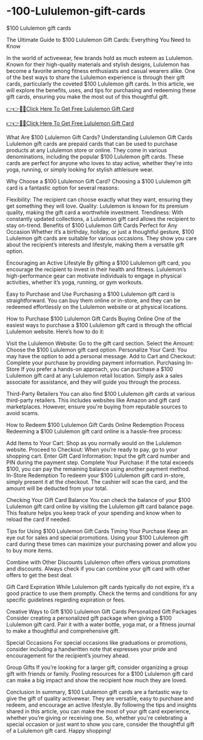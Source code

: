 # -100-Lululemon-gift-cards
$100 Lululemon gift cards

The Ultimate Guide to $100 Lululemon Gift Cards: Everything You Need to Know

In the world of activewear, few brands hold as much esteem as Lululemon. Known for their high-quality materials and stylish designs, Lululemon has become a favorite among fitness enthusiasts and casual wearers alike. One of the best ways to share the Lululemon experience is through their gift cards, particularly the coveted $100 Lululemon gift cards. In this article, we will explore the benefits, uses, and tips for purchasing and redeeming these gift cards, ensuring you make the most out of this thoughtful gift.

[👉👉🔴📲Click Here To Get Free Lululemon Gift Card](https://shorturl.at/bWI3I)

[👉👉🔴📲Click Here To Get Free Lululemon Gift Card](https://shorturl.at/bWI3I)


What Are $100 Lululemon Gift Cards?
Understanding Lululemon Gift Cards
Lululemon gift cards are prepaid cards that can be used to purchase products at any Lululemon store or online. They come in various denominations, including the popular $100 Lululemon gift cards. These cards are perfect for anyone who loves to stay active, whether they're into yoga, running, or simply looking for stylish athleisure wear.

Why Choose a $100 Lululemon Gift Card?
Choosing a $100 Lululemon gift card is a fantastic option for several reasons:

Flexibility: The recipient can choose exactly what they want, ensuring they get something they will love.
Quality: Lululemon is known for its premium quality, making the gift card a worthwhile investment.
Trendiness: With constantly updated collections, a Lululemon gift card allows the recipient to stay on-trend.
Benefits of $100 Lululemon Gift Cards
Perfect for Any Occasion
Whether it’s a birthday, holiday, or just a thoughtful gesture, $100 Lululemon gift cards are suitable for various occasions. They show you care about the recipient’s interests and lifestyle, making them a versatile gift option.

Encouraging an Active Lifestyle
By gifting a $100 Lululemon gift card, you encourage the recipient to invest in their health and fitness. Lululemon’s high-performance gear can motivate individuals to engage in physical activities, whether it’s yoga, running, or gym workouts.

Easy to Purchase and Use
Purchasing a $100 Lululemon gift card is straightforward. You can buy them online or in-store, and they can be redeemed effortlessly on the Lululemon website or at physical locations.

How to Purchase $100 Lululemon Gift Cards
Buying Online
One of the easiest ways to purchase a $100 Lululemon gift card is through the official Lululemon website. Here’s how to do it:

Visit the Lululemon Website: Go to the gift card section.
Select the Amount: Choose the $100 Lululemon gift card option.
Personalize Your Card: You may have the option to add a personal message.
Add to Cart and Checkout: Complete your purchase by providing payment information.
Purchasing In-Store
If you prefer a hands-on approach, you can purchase a $100 Lululemon gift card at any Lululemon retail location. Simply ask a sales associate for assistance, and they will guide you through the process.

Third-Party Retailers
You can also find $100 Lululemon gift cards at various third-party retailers. This includes websites like Amazon and gift card marketplaces. However, ensure you're buying from reputable sources to avoid scams.

How to Redeem $100 Lululemon Gift Cards
Online Redemption Process
Redeeming a $100 Lululemon gift card online is a hassle-free process:

Add Items to Your Cart: Shop as you normally would on the Lululemon website.
Proceed to Checkout: When you’re ready to pay, go to your shopping cart.
Enter Gift Card Information: Input the gift card number and PIN during the payment step.
Complete Your Purchase: If the total exceeds $100, you can pay the remaining balance using another payment method.
In-Store Redemption
To redeem your $100 Lululemon gift card in-store, simply present it at the checkout. The cashier will scan the card, and the amount will be deducted from your total.

Checking Your Gift Card Balance
You can check the balance of your $100 Lululemon gift card online by visiting the Lululemon gift card balance page. This feature helps you keep track of your spending and know when to reload the card if needed.

Tips for Using $100 Lululemon Gift Cards
Timing Your Purchase
Keep an eye out for sales and special promotions. Using your $100 Lululemon gift card during these times can maximize your purchasing power and allow you to buy more items.

Combine with Other Discounts
Lululemon often offers various promotions and discounts. Always check if you can combine your gift card with other offers to get the best deal.

Gift Card Expiration
While Lululemon gift cards typically do not expire, it’s a good practice to use them promptly. Check the terms and conditions for any specific guidelines regarding expiration or fees.

Creative Ways to Gift $100 Lululemon Gift Cards
Personalized Gift Packages
Consider creating a personalized gift package when giving a $100 Lululemon gift card. Pair it with a water bottle, yoga mat, or a fitness journal to make a thoughtful and comprehensive gift.

Special Occasions
For special occasions like graduations or promotions, consider including a handwritten note that expresses your pride and encouragement for the recipient’s journey ahead.

Group Gifts
If you’re looking for a larger gift, consider organizing a group gift with friends or family. Pooling resources for a $100 Lululemon gift card can make a big impact and show the recipient how much they are loved.

Conclusion
In summary, $100 Lululemon gift cards are a fantastic way to give the gift of quality activewear. They are versatile, easy to purchase and redeem, and encourage an active lifestyle. By following the tips and insights shared in this article, you can make the most of your gift card experience, whether you’re giving or receiving one. So, whether you're celebrating a special occasion or just want to show you care, consider the thoughtful gift of a Lululemon gift card. Happy shopping!
